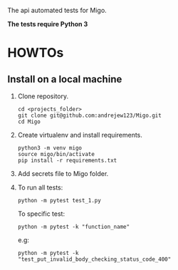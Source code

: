 The api automated tests for Migo.

**The tests require Python 3**

# HOWTOs

## Install on a local machine

 1. Clone repository.
    ```
    cd <projects_folder>
    git clone git@github.com:andrejew123/Migo.git
    cd Migo
    ```
 2. Create virtualenv and install requirements.
    ```
    python3 -m venv migo
    source migo/bin/activate
    pip install -r requirements.txt
    ```
 3. Add secrets file to Migo folder.
  
 4. To run all tests:
    ```
    python -m pytest test_1.py
    ```
    To specific test:
    ```
    python -m pytest -k "function_name"
    ```
    e.g:
    ```
    python -m pytest -k "test_put_invalid_body_checking_status_code_400"
    ```
   